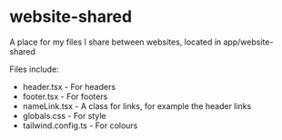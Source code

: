 # website-shared
A place for my files I share between websites, located in app/website-shared

Files include:
- header.tsx - For headers
- footer.tsx - For footers
- nameLink.tsx - A class for links, for example the header links
- globals.css - For style
- tailwind.config.ts - For colours
